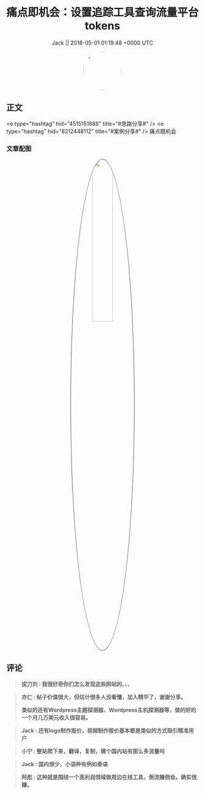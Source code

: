 <h1 align="center">痛点即机会：设置追踪工具查询流量平台tokens</h1>




<p align="center">
    <a>Jack || 2018-05-01 01:19:48 &#43;0000 UTC</a>
</p>

<div align="center">
    <img src="https://images.zsxq.com/Ft0SZEpuxSW9ME9yrD-C6gGTRHII?e=1590940799&amp;token=kIxbL07-8jAj8w1n4s9zv64FuZZNEATmlU_Vm6zD:GFj_eFMNOKfTMyjFHHMbEd2qln4=" width="100" height="100" style="border:1px solid;border-radius:50%; color:#ffffff"/>
</div>




## 正文

<div>
&lt;e type=&#34;hashtag&#34; hid=&#34;4515151888&#34; title=&#34;#思路分享#&#34; /&gt; &lt;e type=&#34;hashtag&#34; hid=&#34;8212448112&#34; title=&#34;#案例分享#&#34; /&gt;
痛点既机会
</div>

### 文章配图

<div class="image" align="center">

<img src="https://images.zsxq.com/lhBQzSuzyW9rRpWlMWebt5WV-BuB?imageMogr2/auto-orient/thumbnail/800x/format/jpg/blur/1x0/quality/75&amp;e=1590940799&amp;token=kIxbL07-8jAj8w1n4s9zv64FuZZNEATmlU_Vm6zD:4nf95ZjXKPzuoSZco9opgDzQHx0=" width="33%" height="33%" style="border:1px solid;border-radius:50%; color:#3c3f41"/>

</div>


## 评论

<div align="left">
<div>

<blockquote >
<span> <strong>拔刀刘 : 我很好奇你们怎么发现这些网站的、、、 </strong></span>
</blockquote>

<blockquote >
<span> <strong>亦仁 : 帖子价值很大，但估计很多人没看懂，加入精华了，谢谢分享。 

类似的还有Wordpress主题探测器、Wordpress主机探测器等，做的好的一个月几万美元收入很容易。 </strong></span>
</blockquote>

<blockquote >
<span> <strong>Jack : 还有logo制作报价，视频制作报价基本都是类似的方式吸引精准用户 </strong></span>
</blockquote>

<blockquote >
<span> <strong>小宁 : 整站爬下来，翻译，复制，建个国内站有那么多流量吗 </strong></span>
</blockquote>

<blockquote >
<span> <strong>Jack : 国内很少，小语种有例如泰语 </strong></span>
</blockquote>

<blockquote >
<span> <strong>阿彪 : 这种就是围绕一个高利润领域做周边在线工具，倒流赚佣金。确实很赚。 </strong></span>
</blockquote>

</div>
</div>